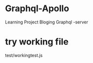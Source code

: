 # Graphql-Apollo
Learning Project Bloging Graphql -server 

# try working file 
test/workingtest.js   
